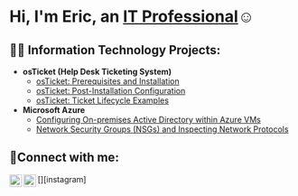 <h1>Hi, I'm Eric, an <a href="https://linkedin.com/in/Josh">IT Professional</a>☺</h1>

<h2>👨‍💻 Information Technology Projects:</h2>

- <b>osTicket (Help Desk Ticketing System)</b>
  - [osTicket: Prerequisites and Installation](https://github.com/corteseric25/osticket-prereqs)
  - [osTicket: Post-Installation Configuration](https://github.com/corteseric25/post-install-config)
  - [osTicket: Ticket Lifecycle Examples](https://github.com/corteseric25/ticket-lifecycle)
- <b>Microsoft Azure</b>
  - [Configuring On-premises Active Directory within Azure VMs](https://github.com/corteseric25/configure-ad)
  - [Network Security Groups (NSGs) and Inspecting Network Protocols](https://github.com/corteseric25/azure-network-protocols)

<h2>🤳Connect with me:</h2>

[<img align="left" alt="Josh | LinkedIn" width="22px" src="https://cdn.jsdelivr.net/npm/simple-icons@v3/icons/linkedin.svg" />][linkedin]
[<img align="left" alt="Josh | Instagram" width="22px" src="https://cdn.jsdelivr.net/npm/simple-icons@v3/icons/instagram.svg" />][instagram]

[linkedin]: www.linkedin.com/in/eric-cortes-9ab859207
